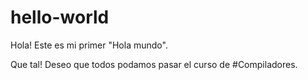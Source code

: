 # hello-world
Hola! Este es mi primer "Hola mundo".

Que tal! Deseo que todos podamos pasar el curso de #Compiladores.
